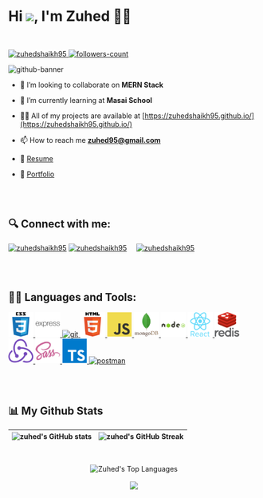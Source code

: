 <h1>Hi <img src="https://media.tenor.com/Wx9IEmZZXSoAAAAj/hi.gif" width="40" />, I'm Zuhed 👨‍💻</h1>
<br />

<p align="left">
    <a href="https://github.com/zuhedshaikh95">
        <img src="https://komarev.com/ghpvc/?username=zuhedshaikh95&label=Profile%20views&color=0e75b6&style=flat" alt="zuhedshaikh95" />
    </a>
    <a href="https://github.com/zuhedshaikh95?tab=followers">
        <img src="https://img.shields.io/github/followers/zuhedshaikh95?label=Followers&style=social" alt="followers-count">
    </a>
</p>

<img src="https://i.imgur.com/UzwPnWi.gif" alt="github-banner" />

<br>

- 👯 I’m looking to collaborate on **MERN Stack**

- 🌱 I’m currently learning at **Masai School**

- 👨‍💻 All of my projects are available at [https://zuhedshaikh95.github.io/](https://zuhedshaikh95.github.io/)

- 📫 How to reach me **<a href="mailto:zuhed95@gmail.com">zuhed95@gmail.com</a>**

- 📄 [Resume](https://drive.google.com/file/d/15npacxE1asEBm1lmFosyRuWoy9npXdCt/view?usp=share_link)

- 💼 [Portfolio](https://zuhedshaikh95.github.io/)

<br />
<br />

<h2 align="left">🔍 Connect with me:</h2>
<p align="left">
<a href="https://linkedin.com/in/zuhedshaikh95" target="_blank"><img align="center" src="https://raw.githubusercontent.com/rahuldkjain/github-profile-readme-generator/master/src/images/icons/Social/linked-in-alt.svg" alt="zuhedshaikh95" height="30" width="40" /></a>
<a href="https://www.hackerrank.com/zuhedshaikh95" target="_blank"><img align="center" src="https://raw.githubusercontent.com/rahuldkjain/github-profile-readme-generator/master/src/images/icons/Social/hackerrank.svg" alt="zuhedshaikh95" height="40" width="40" /></a>
<a href="https://auth.geeksforgeeks.org/user/zuhedshaikh95/" target="_blank" style="margin: 0 15px;"><img align="center" src="https://media.geeksforgeeks.org/gfg-gg-logo.svg" alt="zuhedshaikh95" height="50" width="50" /></a>
</p>

<br />
<br />

<h2 align="left">👨‍💻 Languages and Tools:</h2>
<p align="left">  <a href="https://www.w3schools.com/css/" target="_blank" rel="noreferrer"> <img src="https://raw.githubusercontent.com/devicons/devicon/master/icons/css3/css3-original-wordmark.svg" alt="css3" width="50" height="50"/> </a> <a href="https://expressjs.com" target="_blank" rel="noreferrer"> <img src="https://raw.githubusercontent.com/devicons/devicon/master/icons/express/express-original-wordmark.svg" alt="express" width="50" height="50"/> </a> <a href="https://git-scm.com/" target="_blank" rel="noreferrer"> <img src="https://www.vectorlogo.zone/logos/git-scm/git-scm-icon.svg" alt="git" width="50" height="50"/> </a> <a href="https://www.w3.org/html/" target="_blank" rel="noreferrer"> <img src="https://raw.githubusercontent.com/devicons/devicon/master/icons/html5/html5-original-wordmark.svg" alt="html5" width="50" height="50"/> </a> <a href="https://developer.mozilla.org/en-US/docs/Web/JavaScript" target="_blank" rel="noreferrer"> <img src="https://raw.githubusercontent.com/devicons/devicon/master/icons/javascript/javascript-original.svg" alt="javascript" width="50" height="50"/> </a> <a href="https://www.mongodb.com/" target="_blank" rel="noreferrer"> <img src="https://raw.githubusercontent.com/devicons/devicon/master/icons/mongodb/mongodb-original-wordmark.svg" alt="mongodb" width="50" height="50"/> </a> <a href="https://nodejs.org" target="_blank" rel="noreferrer"> <img src="https://raw.githubusercontent.com/devicons/devicon/master/icons/nodejs/nodejs-original-wordmark.svg" alt="nodejs" width="50" height="50"/> </a> <a href="https://reactjs.org/" target="_blank" rel="noreferrer"> <img src="https://raw.githubusercontent.com/devicons/devicon/master/icons/react/react-original-wordmark.svg" alt="react" width="50" height="50"/> </a> <a href="https://redis.io" target="_blank" rel="noreferrer"> <img src="https://raw.githubusercontent.com/devicons/devicon/master/icons/redis/redis-original-wordmark.svg" alt="redis" width="50" height="50"/> </a> <a href="https://redux.js.org" target="_blank" rel="noreferrer"> <img src="https://raw.githubusercontent.com/devicons/devicon/master/icons/redux/redux-original.svg" alt="redux" width="50" height="50"/> </a> <a href="https://sass-lang.com" target="_blank" rel="noreferrer"> <img src="https://raw.githubusercontent.com/devicons/devicon/master/icons/sass/sass-original.svg" alt="sass" width="50" height="50"/> </a> <a href="https://www.typescriptlang.org/" target="_blank" rel="noreferrer"> <img src="https://raw.githubusercontent.com/devicons/devicon/master/icons/typescript/typescript-original.svg" alt="typescript" width="50" height="50"/> </a> <a href="https://postman.com" target="_blank" rel="noreferrer"> <img src="https://www.vectorlogo.zone/logos/getpostman/getpostman-icon.svg" alt="postman" width="50" height="50"/> </a> </p>

<br />
<br />

<h2 align='left'>📊 My Github Stats</h2>

<p align="center">

 ![zuhed's GitHub stats](https://github-readme-stats.vercel.app/api?username=zuhedshaikh95&show_icons=true&locale=en&theme=tokyonight) | ![zuhed's GitHub Streak](https://github-readme-streak-stats.herokuapp.com?user=zuhedshaikh95&theme=onedark&date_format=M%20j%5B%2C%20Y%5D&dates=737373&ring=DD8484&fire=E25822&stroke=00000000&currStreakNum=DD0D4F&currStreakLabel=A6A6A6&border=00000000&background=161B22) |
| :---: | :---: |
  
<br />

<p align="center">
    <img width="400px" height="200px" alt="Zuhed's Top Languages" src="https://github-readme-stats.vercel.app/api/top-langs/?username=zuhedshaikh95&langs_count=8&count_private=true&layout=compact&theme=react&hide_border=true&bg_color=0D1117" />
    <br />
    <br />
    <img src="https://activity-graph.herokuapp.com/graph?username=zuhedshaikh95&bg_color=161B22&color=9e9e9e&line=bababa&point=a76c6c&area=true&hide_border=true&hide_title=true" />
</p>




